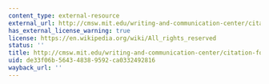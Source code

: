 ```yaml
---
content_type: external-resource
external_url: http://cmsw.mit.edu/writing-and-communication-center/citation-formats/
has_external_license_warning: true
license: https://en.wikipedia.org/wiki/All_rights_reserved
status: ''
title: http://cmsw.mit.edu/writing-and-communication-center/citation-formats/
uid: de33f06b-5643-4838-9592-ca0332492816
wayback_url: ''
---
```

